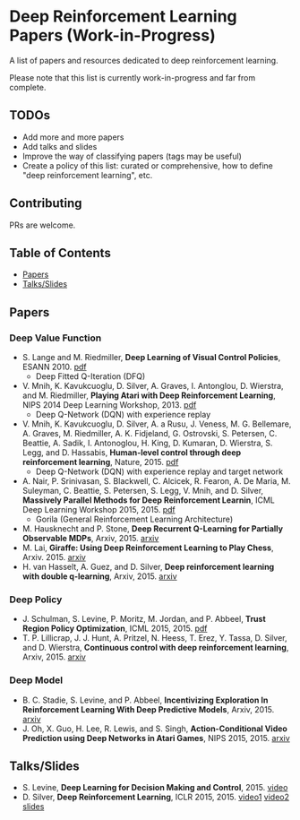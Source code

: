 # Deep Reinforcement Learning Papers (Work-in-Progress)

A list of papers and resources dedicated to deep reinforcement learning. 

Please note that this list is currently work-in-progress and far from complete.

## TODOs

 - Add more and more papers
 - Add talks and slides
 - Improve the way of classifying papers (tags may be useful)
 - Create a policy of this list: curated or comprehensive, how to define "deep reinforcement learning", etc.

## Contributing

PRs are welcome.

## Table of Contents

 - [Papers](#Papers)
 - [Talks/Slides](#Talks/Slides)

## Papers

### Deep Value Function

 - S. Lange and M. Riedmiller, **Deep Learning of Visual Control Policies**, ESANN 2010. [pdf](https://www.elen.ucl.ac.be/Proceedings/esann/esannpdf/es2010-87.pdf)
   - Deep Fitted Q-Iteration (DFQ)
 - V. Mnih, K. Kavukcuoglu, D. Silver, A. Graves, I. Antonglou, D. Wierstra, and M. Riedmiller, **Playing Atari with Deep Reinforcement Learning**, NIPS 2014 Deep Learning Workshop, 2013. [pdf](https://www.cs.toronto.edu/~vmnih/docs/dqn.pdf)
   - Deep Q-Network (DQN) with experience replay
 - V. Mnih, K. Kavukcuoglu, D. Silver, A. a Rusu, J. Veness, M. G. Bellemare, A. Graves, M. Riedmiller, A. K. Fidjeland, G. Ostrovski, S. Petersen, C. Beattie, A. Sadik, I. Antonoglou, H. King, D. Kumaran, D. Wierstra, S. Legg, and D. Hassabis, **Human-level control through deep reinforcement learning**, Nature, 2015. [pdf](http://home.uchicago.edu/~arij/journalclub/papers/2015_Mnih_et_al.pdf)
   - Deep Q-Network (DQN) with experience replay and target network
 - A. Nair, P. Srinivasan, S. Blackwell, C. Alcicek, R. Fearon, A. De Maria, M. Suleyman, C. Beattie, S. Petersen, S. Legg, V. Mnih, and D. Silver, **Massively Parallel Methods for Deep Reinforcement Learnin**, ICML Deep Learning Workshop 2015, 2015. [pdf](http://www0.cs.ucl.ac.uk/staff/d.silver/web/Publications_files/gorila.pdf)
   - Gorila (General Reinforcement Learning Architecture)
 - M. Hausknecht and P. Stone, **Deep Recurrent Q-Learning for Partially Observable MDPs**, Arxiv, 2015. [arxiv](http://arxiv.org/abs/1507.06527)
 - M. Lai, **Giraffe: Using Deep Reinforcement Learning to Play Chess**, Arxiv. 2015. [arxiv](http://arxiv.org/abs/1509.01549)
 - H. van Hasselt, A. Guez, and D. Silver, **Deep reinforcement learning with double q-learning**, Arxiv, 2015. [arxiv](http://arxiv.org/abs/1509.06461)

### Deep Policy

 - J. Schulman, S. Levine, P. Moritz, M. Jordan, and P. Abbeel, **Trust Region Policy Optimization**, ICML 2015, 2015. [pdf](http://jmlr.org/proceedings/papers/v37/schulman15.pdf)
 - T. P. Lillicrap, J. J. Hunt, A. Pritzel, N. Heess, T. Erez, Y. Tassa, D. Silver, and D. Wierstra, **Continuous control with deep reinforcement learning**, Arxiv, 2015. [arxiv](http://arxiv.org/abs/1509.02971)

### Deep Model

 - B. C. Stadie, S. Levine, and P. Abbeel, **Incentivizing Exploration In Reinforcement Learning With Deep Predictive Models**, Arxiv, 2015. [arxiv](http://arxiv.org/abs/1507.00814)
 - J. Oh, X. Guo, H. Lee, R. Lewis, and S. Singh, **Action-Conditional Video Prediction using Deep Networks in Atari Games**, NIPS 2015, 2015. [arxiv](http://arxiv.org/abs/1507.08750)

## Talks/Slides

 - S. Levine, **Deep Learning for Decision Making and Control**, 2015. [video](https://www.youtube.com/watch?v=EtMyH_--vnU)
 - D. Silver, **Deep Reinforcement Learning**, ICLR 2015, 2015. [video1](https://www.youtube.com/watch?v=EX1CIVVkWdE) [video2](https://www.youtube.com/watch?v=zXa6UFLQCtg) [slides](http://www.iclr.cc/lib/exe/fetch.php?media=iclr2015:silver-iclr2015.pdf)
